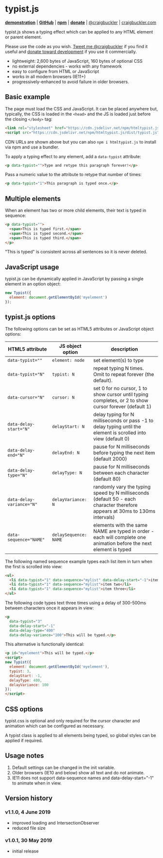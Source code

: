 # typist.js

[**demonstration**](https://codepen.io/craigbuckler/full/eaLwVY) | [**GitHub**](https://github.com/craigbuckler/typist.js) | [**npm**](https://www.npmjs.com/package/htmltypist.js) | [**donate**](https://gum.co/OWTuG) | [@craigbuckler](https://twitter.com/craigbuckler) | [craigbuckler.com](https://craigbuckler.com/)

typist.js shows a typing effect which can be applied to any HTML element or parent element.

Please use the code as you wish. [Tweet me @craigbuckler](https://twitter.com/craigbuckler) if you find it useful and [donate toward development](https://gum.co/OWTuG) if you use it commercially.

* lightweight: 2,600 bytes of JavaScript, 160 bytes of optional CSS
* no external dependencies - works with any framework
* easy to configure from HTML or JavaScript
* works in all modern browsers (IE11+)
* progressively-enhanced to avoid failure in older browsers.


## Basic example

The page must load the CSS and JavaScript. It can be placed anywhere but, typically, the CSS is loaded in the `<head>` and the JS is loaded just before the closing `</body>` tag:

```html
<link rel="stylesheet" href="https://cdn.jsdelivr.net/npm/htmltypist.js/dist/typist.css">
<script src="https://cdn.jsdelivr.net/npm/htmltypist.js/dist/typist.js"></script>
```

CDN URLs are shown above but you can also `npm i htmltypist.js` to install via npm and use a bundler.

To apply a typing effect to any element, add a `data-typist` attribute:

```html
<p data-typist="">Type and retype this paragraph forever!</p>
```

Pass a numeric value to the attribute to retype that number of times:

```html
<p data-typist="1">This paragraph is typed once.</p>
```


## Multiple elements

When an element has two or more child elements, their text is typed in sequence:

```html
<p data-typist="">
  <span>This is typed first.</span>
  <span>This is typed second.</span>
  <span>This is typed third.</span>
</p>
```

"This is typed" is consistent across all sentences so it is never deleted.


## JavaScript usage

typist.js can be dynamically applied in JavaScript by passing a single element in an option object:

```js
new Typist({
  element: document.getElementById('myelement')
});
```


## typist.js options

The following options can be set as HTML5 attributes or JavaScript object options:

|HTML5 attribute|JS object option|description|
|-|-|-|
|`data-typist=""`|`element: node`|set element(s) to type|
|`data-typist="N"`|`typist: N`|repeat typing N times. Omit to repeat forever (the default).|
|`data-cursor="N"`|`cursor: N`|set 0 for no cursor, 1 to show cursor until typing completes, or 2 to show cursor forever (default 1)|
|`data-delay-start="N"`|`delayStart: N`|delay typing for N milliseconds or pass -1 to delay typing until the element is scrolled into view (default 0)|
|`data-delay-end="N"`|`delayEnd: N`|pause for N milliseconds before typing the next item (default 2000)|
|`data-delay-type="N"`|`delayType: N`|pause for N milliseconds between each character (default 80)|
|`data-delay-variance="N"`|`delayVariance: N`|randomly vary the typing speed by N milliseconds (default 50 - each character therefore appears at 30ms to 130ms intervals)|
|`data-sequence="NAME"`|`delaySequence: NAME`|elements with the same NAME are typed in order - each will complete one animation before the next element is typed|

The following named sequence example types each list item in turn when the first is scrolled into view:

```html
<ul>
  <li data-typist="1" data-sequence="mylist" data-delay-start="-1">item one</li>
  <li data-typist="1" data-sequence="mylist">item two</li>
  <li data-typist="1" data-sequence="mylist">item three</li>
</ul>
```

The following code types text three times using a delay of 300-500ms between characters once it appears in view:

```html
<p
  data-typist="3"
  data-delay-start="-1"
  data-delay-type="400"
  data-delay-variance="100">This will be typed.</p>
```

This alternative is functionally identical:

```html
<p id="myelement">This will be typed.</p>
<script>
new Typist({
  element: document.getElementById('myelement'),
  typist: 3,
  delayStart: -1,
  delayType: 400,
  delayVariance: 100
});
</script>
```

## CSS options

typist.css is optional and only required for the cursor character and animation which can be configured as necessary.

A typist class is applied to all elements being typed, so global styles can be applied if required.


## Usage notes

1. Default settings can be changed in the init variable.
1. Older browsers (IE10 and below) show all text and do not animate.
1. IE11 does not support data-sequence names and data-delay-start="-1" to animate when in view.


## Version history

### v1.1.0, 4 June 2019

* improved loading and IntersectionObserver
* reduced file size

### v1.0.1, 30 May 2019

* initial release
